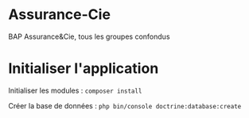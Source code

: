 # Assurance-Cie
BAP Assurance&amp;Cie, tous les groupes confondus

# Initialiser l'application

Initialiser les modules :
`composer install`

Créer la base de données :
`php bin/console doctrine:database:create`

